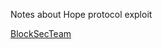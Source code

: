 Notes about Hope protocol exploit

[BlockSecTeam](https://twitter.com/BlockSecTeam/status/1714701696189034664)
